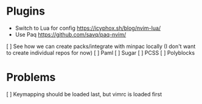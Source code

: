 # Plugins

-   Switch to Lua for config <https://icyphox.sh/blog/nvim-lua/>
-   Use Paq <https://github.com/savq/paq-nvim/>

\[ \] See how we can create packs/integrate with minpac locally (I don't
want to create individual repos for now) \[ \] Paml \[ \] Sugar \[ \]
PCSS \[ \] Polyblocks

# Problems

\[ \] Keymapping should be loaded last, but vimrc is loaded first
